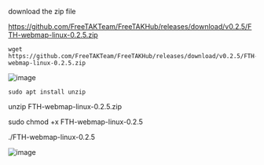 
download the zip file

https://github.com/FreeTAKTeam/FreeTAKHub/releases/download/v0.2.5/FTH-webmap-linux-0.2.5.zip

```
wget https://github.com/FreeTAKTeam/FreeTAKHub/releases/download/v0.2.5/FTH-webmap-linux-0.2.5.zip
```

![image](https://user-images.githubusercontent.com/60719165/142767625-c871e45a-8d0f-49ab-95ff-ddb2f99bfe8d.png)

```
sudo apt install unzip
```

unzip FTH-webmap-linux-0.2.5.zip

sudo chmod +x FTH-webmap-linux-0.2.5

./FTH-webmap-linux-0.2.5

![image](https://user-images.githubusercontent.com/60719165/142767854-276d1413-ece2-4487-8499-c7253fb27e8b.png)
